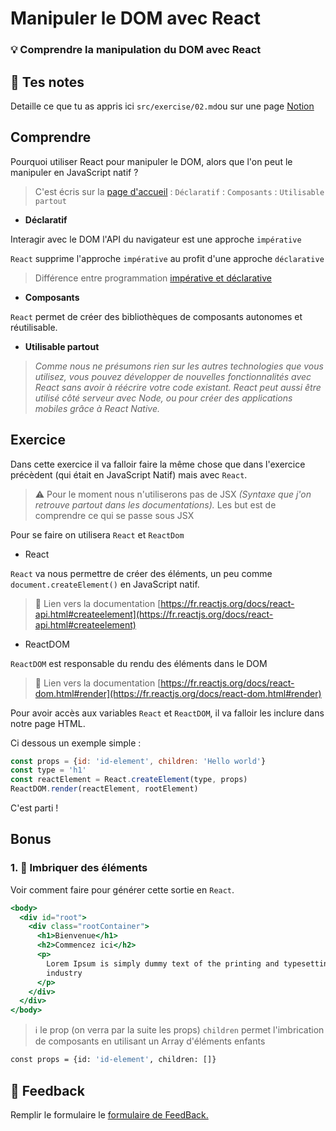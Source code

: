 # Manipuler le DOM avec React

### 💡 Comprendre la manipulation du DOM avec React

## 📝 Tes notes

Detaille ce que tu as appris ici
`src/exercise/02.md`ou sur une page [Notion](https://go.mikecodeur.com/course-notes-template)

## Comprendre

Pourquoi utiliser React pour manipuler le DOM, alors que l'on peut le manipuler
en JavaScript natif ?

> C'est écris sur la [page d'accueil](https://fr.reactjs.org/) : `Déclaratif` :
> `Composants` : `Utilisable partout`

- **Déclaratif**

Interagir avec le DOM l'API du navigateur est une approche `impérative`

`React` supprime l'approche `impérative` au profit d'une approche `déclarative`

> Différence entre programmation
> [impérative et déclarative](https://codeburst.io/declarative-vs-imperative-programming-a8a7c93d9ad2)

- **Composants**

`React` permet de créer des bibliothèques de composants autonomes et
réutilisable.

- **Utilisable partout**

> _Comme nous ne présumons rien sur les autres technologies que vous utilisez,
> vous pouvez développer de nouvelles fonctionnalités avec React sans avoir à
> réécrire votre code existant. React peut aussi être utilisé côté serveur avec
> Node, ou pour créer des applications mobiles grâce à React Native._

## Exercice

Dans cette exercice il va falloir faire la même chose que dans l'exercice
précèdent (qui était en JavaScript Natif) mais avec `React`.

> ⚠️ Pour le moment nous n'utiliserons pas de JSX _(Syntaxe que j'on retrouve
> partout dans les documentations)._ Les but est de comprendre ce qui se passe
> sous JSX

Pour se faire on utilisera `React` et `ReactDom`

- React

`React` va nous permettre de créer des éléments, un peu comme
`document.createElement()` en JavaScript natif.

> 📑 Lien vers la documentation
> [https://fr.reactjs.org/docs/react-api.html#createelement](https://fr.reactjs.org/docs/react-api.html#createelement)

- ReactDOM

`ReactDOM` est responsable du rendu des éléments dans le DOM

> 📑 Lien vers la documentation
> [https://fr.reactjs.org/docs/react-dom.html#render](https://fr.reactjs.org/docs/react-dom.html#render)

Pour avoir accès aux variables `React` et `ReactDOM`, il va falloir les inclure
dans notre page HTML.

Ci dessous un exemple simple :

```jsx
const props = {id: 'id-element', children: 'Hello world'}
const type = 'h1'
const reactElement = React.createElement(type, props)
ReactDOM.render(reactElement, rootElement)
```

C'est parti !

## Bonus

### 1. 🚀 Imbriquer des éléments

Voir comment faire pour générer cette sortie en `React`.

```jsx
<body>
  <div id="root">
    <div class="rootContainer">
      <h1>Bienvenue</h1>
      <h2>Commencez ici</h2>
      <p>
        Lorem Ipsum is simply dummy text of the printing and typesetting
        industry
      </p>
    </div>
  </div>
</body>
```

> ℹ️ le prop (on verra par la suite les props) `children` permet l'imbrication
> de composants en utilisant un Array d'éléments enfants

```bash
const props = {id: 'id-element', children: []}
```

## 🐜 Feedback

Remplir le formulaire le
[formulaire de FeedBack.](https://go.mikecodeur.com/cours-react-avis?entry.1430994900=React%20Fondamentaux&entry.533578441=02%20Manipuler%20le%20DOM%20avec%20React)

#
